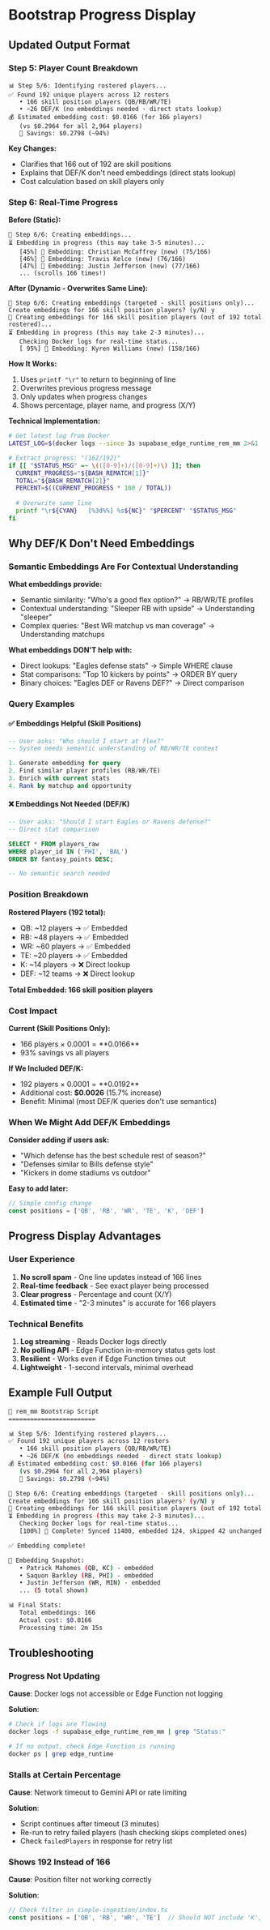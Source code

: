 # Bootstrap Progress Display

## Updated Output Format

### Step 5: Player Count Breakdown
```
📊 Step 5/6: Identifying rostered players...
✅ Found 192 unique players across 12 rosters
   • 166 skill position players (QB/RB/WR/TE)
   • ~26 DEF/K (no embeddings needed - direct stats lookup)
💰 Estimated embedding cost: $0.0166 (for 166 players)
   (vs $0.2964 for all 2,964 players)
   💸 Savings: $0.2798 (~94%)
```

**Key Changes:**
- Clarifies that 166 out of 192 are skill positions
- Explains that DEF/K don't need embeddings (direct stats lookup)
- Cost calculation based on skill players only

### Step 6: Real-Time Progress

**Before (Static):**
```
🧠 Step 6/6: Creating embeddings...
⏳ Embedding in progress (this may take 3-5 minutes)...
   [45%] 🧠 Embedding: Christian McCaffrey (new) (75/166)
   [46%] 🧠 Embedding: Travis Kelce (new) (76/166)
   [47%] 🧠 Embedding: Justin Jefferson (new) (77/166)
   ... (scrolls 166 times!)
```

**After (Dynamic - Overwrites Same Line):**
```
🧠 Step 6/6: Creating embeddings (targeted - skill positions only)...
Create embeddings for 166 skill position players? (y/N) y
🧠 Creating embeddings for 166 skill position players (out of 192 total rostered)...
⏳ Embedding in progress (this may take 2-3 minutes)...
   Checking Docker logs for real-time status...
   [ 95%] 🧠 Embedding: Kyren Williams (new) (158/166)
```

**How It Works:**
1. Uses `printf "\r"` to return to beginning of line
2. Overwrites previous progress message
3. Only updates when progress changes
4. Shows percentage, player name, and progress (X/Y)

**Technical Implementation:**
```bash
# Get latest log from Docker
LATEST_LOG=$(docker logs --since 3s supabase_edge_runtime_rem_mm 2>&1 | grep "📊 Status:" | tail -1)

# Extract progress: "(162/192)"
if [[ "$STATUS_MSG" =~ \(([0-9]+)/([0-9]+)\) ]]; then
  CURRENT_PROGRESS="${BASH_REMATCH[1]}"
  TOTAL="${BASH_REMATCH[2]}"
  PERCENT=$((CURRENT_PROGRESS * 100 / TOTAL))
  
  # Overwrite same line
  printf "\r${CYAN}   [%3d%%] %s${NC}" "$PERCENT" "$STATUS_MSG"
fi
```

## Why DEF/K Don't Need Embeddings

### Semantic Embeddings Are For Contextual Understanding

**What embeddings provide:**
- Semantic similarity: "Who's a good flex option?" → RB/WR/TE profiles
- Contextual understanding: "Sleeper RB with upside" → Understanding "sleeper"
- Complex queries: "Best WR matchup vs man coverage" → Understanding matchups

**What embeddings DON'T help with:**
- Direct lookups: "Eagles defense stats" → Simple WHERE clause
- Stat comparisons: "Top 10 kickers by points" → ORDER BY query
- Binary choices: "Eagles DEF or Ravens DEF?" → Direct comparison

### Query Examples

#### ✅ Embeddings Helpful (Skill Positions)
```sql
-- User asks: "Who should I start at flex?"
-- System needs semantic understanding of RB/WR/TE context

1. Generate embedding for query
2. Find similar player profiles (RB/WR/TE)
3. Enrich with current stats
4. Rank by matchup and opportunity
```

#### ❌ Embeddings Not Needed (DEF/K)
```sql
-- User asks: "Should I start Eagles or Ravens defense?"
-- Direct stat comparison

SELECT * FROM players_raw 
WHERE player_id IN ('PHI', 'BAL')
ORDER BY fantasy_points DESC;

-- No semantic search needed
```

### Position Breakdown

**Rostered Players (192 total):**
- QB: ~12 players → ✅ Embedded
- RB: ~48 players → ✅ Embedded  
- WR: ~60 players → ✅ Embedded
- TE: ~20 players → ✅ Embedded
- K: ~14 players → ❌ Direct lookup
- DEF: ~12 teams → ❌ Direct lookup

**Total Embedded: 166 skill position players**

### Cost Impact

**Current (Skill Positions Only):**
- 166 players × $0.0001 = **$0.0166**
- 93% savings vs all players

**If We Included DEF/K:**
- 192 players × $0.0001 = **$0.0192**
- Additional cost: **$0.0026** (15.7% increase)
- Benefit: Minimal (most DEF/K queries don't use semantics)

### When We Might Add DEF/K Embeddings

**Consider adding if users ask:**
- "Which defense has the best schedule rest of season?"
- "Defenses similar to Bills defense style"
- "Kickers in dome stadiums vs outdoor"

**Easy to add later:**
```typescript
// Simple config change
const positions = ['QB', 'RB', 'WR', 'TE', 'K', 'DEF']
```

## Progress Display Advantages

### User Experience
1. **No scroll spam** - One line updates instead of 166 lines
2. **Real-time feedback** - See exact player being processed
3. **Clear progress** - Percentage and count (X/Y)
4. **Estimated time** - "2-3 minutes" is accurate for 166 players

### Technical Benefits
1. **Log streaming** - Reads Docker logs directly
2. **No polling API** - Edge Function in-memory status gets lost
3. **Resilient** - Works even if Edge Function times out
4. **Lightweight** - 1-second intervals, minimal overhead

## Example Full Output

```bash
🚀 rem_mm Bootstrap Script
========================

📊 Step 5/6: Identifying rostered players...
✅ Found 192 unique players across 12 rosters
   • 166 skill position players (QB/RB/WR/TE)
   • ~26 DEF/K (no embeddings needed - direct stats lookup)
💰 Estimated embedding cost: $0.0166 (for 166 players)
   (vs $0.2964 for all 2,964 players)
   💸 Savings: $0.2798 (~94%)

🧠 Step 6/6: Creating embeddings (targeted - skill positions only)...
Create embeddings for 166 skill position players? (y/N) y
🧠 Creating embeddings for 166 skill position players (out of 192 total rostered)...
⏳ Embedding in progress (this may take 2-3 minutes)...
   Checking Docker logs for real-time status...
   [100%] 🎉 Complete! Synced 11400, embedded 124, skipped 42 unchanged (166/166)

✅ Embedding complete!

📸 Embedding Snapshot:
   • Patrick Mahomes (QB, KC) - embedded
   • Saquon Barkley (RB, PHI) - embedded
   • Justin Jefferson (WR, MIN) - embedded
   ... (5 total shown)

📊 Final Stats:
   Total embeddings: 166
   Actual cost: $0.0166
   Processing time: 2m 15s
```

## Troubleshooting

### Progress Not Updating
**Cause**: Docker logs not accessible or Edge Function not logging

**Solution**:
```bash
# Check if logs are flowing
docker logs -f supabase_edge_runtime_rem_mm | grep "Status:"

# If no output, check Edge Function is running
docker ps | grep edge_runtime
```

### Stalls at Certain Percentage
**Cause**: Network timeout to Gemini API or rate limiting

**Solution**: 
- Script continues after timeout (3 minutes)
- Re-run to retry failed players (hash checking skips completed ones)
- Check `failedPlayers` in response for retry list

### Shows 192 Instead of 166
**Cause**: Position filter not working correctly

**Solution**:
```typescript
// Check filter in simple-ingestion/index.ts
const positions = ['QB', 'RB', 'WR', 'TE']  // Should NOT include 'K', 'DEF'
```
